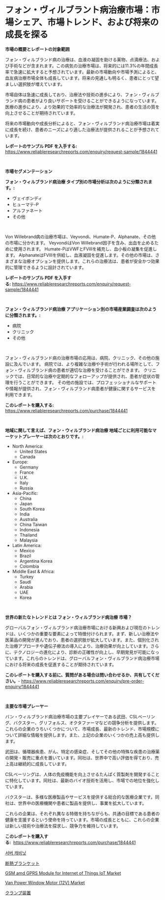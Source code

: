 <p><h1>フォン・ヴィルブラント病治療市場：市場シェア、市場トレンド、および将来の成長を探る</h1></p><p><strong>市場の概要とレポートの対象範囲</strong></p>
<p><p>フォン・ヴィルブランド病の治療は、血液の凝固を助ける薬物、点滴療法、および手術などが含まれます。この病気の治療市場は、将来的には11.3%の年間成長率で急速に拡大すると予想されています。最新の市場動向や市場予測によると、血友病治療市場全体も成長しています。将来の見通しも明るく、患者にとって望ましい選択肢が増えています。</p><p>市場自体は急速に成長しており、治療法や技術の進歩により、フォン・ヴィルブランド病の患者がより良いサポートを受けることができるようになっています。医療の進歩により、より効果的で効率的な治療法が開発され、患者の生活の質を向上させることが期待されています。</p><p>将来の市場動向や成長分析によると、フォン・ヴィルブランド病治療市場は着実に成長を続け、患者のニーズにより適した治療法が提供されることが予想されています。</p></p>
<p><strong>レポートのサンプル PDF を入手する:</strong> <a href="https://www.reliableresearchreports.com/enquiry/request-sample/1844441">https://www.reliableresearchreports.com/enquiry/request-sample/1844441</a></p>
<p>&nbsp;</p>
<p><strong>市場セグメンテーション</strong></p>
<p><strong>フォン・ウィルブランド病治療 タイプ別の市場分析は次のように分類されます。:</strong></p>
<p><ul><li>ヴェイボンディ</li><li>ヒューマテ-P</li><li>アルファネート</li><li>その他</li></ul></p>
<p>&nbsp;</p>
<p><p>Von Willebrand病の治療市場は、Veyvondi、Humate-P、Alphanate、その他の市場に分かれます。 VeyvondiはVon Willebrand因子を含み、出血を止めるために使用されます。 Humate-PはVWFとFVIIIを補充し、血小板の凝集を促進します。 AlphanateはFVIIIを供給し、血液凝固を促進します。その他の市場は、さまざまな治療オプションを提供します。これらの治療法は、患者が安全かつ効果的に管理できるように設計されています。</p></p>
<p><strong>レポートのサンプル PDF を入手する:</strong>&nbsp;<a href="https://www.reliableresearchreports.com/enquiry/request-sample/1844441">https://www.reliableresearchreports.com/enquiry/request-sample/1844441</a></p>
<p>&nbsp;</p>
<p><strong> フォン・ウィルブランド病治療 アプリケーション別の市場産業調査は次のように分類されます。:</strong></p>
<p><ul><li>病院</li><li>クリニック</li><li>その他</li></ul></p>
<p>&nbsp;</p>
<p><p>フォン・ヴィルブランド病の治療市場の応用は、病院、クリニック、その他の施設に及んでいます。 病院では、より複雑な治療や手術が行われる場所として、フォン・ヴィルブランド病の患者が適切な治療を受けることができます。 クリニックでは、日常的な治療や定期的なフォローアップが提供され、患者が症状の管理を行うことができます。 その他の施設では、プロフェッショナルなサポートや情報が提供され、フォン・ヴィルブランド病患者が健康に関するサービスを利用できます。</p></p>
<p><strong>このレポートを購入する:</strong>&nbsp; <a href="https://www.reliableresearchreports.com/purchase/1844441">https://www.reliableresearchreports.com/purchase/1844441</a></p>
<p>&nbsp;</p>
<p><strong>地域に関して言えば、フォン・ウィルブランド病治療 地域ごとに利用可能なマーケットプレーヤーは次のとおりです。:</strong></p>
<p><ul>
    <li>
        North America:
        <ul>
            <li>United States</li>
            <li>Canada</li>
        </ul>
    </li>
    <li>
        Europe:
        <ul>
            <li>Germany</li>
            <li>France</li>
            <li>U.K.</li>
            <li>Italy</li>
            <li>Russia</li>
        </ul>
    </li>
    <li>
        Asia-Pacific:
        <ul>
            <li>China</li>
            <li>Japan</li>
            <li>South Korea</li>
            <li>India</li>
            <li>Australia</li>
            <li>China Taiwan</li>
            <li>Indonesia</li>
            <li>Thailand</li>
            <li>Malaysia</li>
        </ul>
    </li>
    <li>
        Latin America:
        <ul>
            <li>Mexico</li>
            <li>Brazil</li>
            <li>Argentina Korea</li>
            <li>Colombia</li>
        </ul>
    </li>
    <li>
        Middle East & Africa:
        <ul>
            <li>Turkey</li>
            <li>Saudi</li>
            <li>Arabia</li>
            <li>UAE</li>
            <li>Korea</li>
        </ul>
    </li>
    </ul></p>
<p>&nbsp;</p>
<p><strong>世界の新たなトレンドとは フォン・ウィルブランド病治療 市場？</strong></p>
<p><p>グローバルフォン・ヴィルブランド病治療市場における新興および現在のトレンドは、いくつかの重要な要素によって特徴付けられます。まず、新しい治療法や医薬品の開発が進んでおり、患者の選択肢が拡大しています。また、個別化された治療アプローチや遺伝子療法の導入により、治療効果が向上しています。さらに、テクノロジーの進化により、診断の正確性が向上し、早期発見が可能になっています。これらのトレンドは、グローバルフォン・ヴィルブランド病治療市場における将来の成長を促進することが期待されています。</p></p>
<p><strong>このレポートを購入する前に、質問がある場合は問い合わせるか、共有してください。</strong>- <a href="https://www.reliableresearchreports.com/enquiry/pre-order-enquiry/1844441">https://www.reliableresearchreports.com/enquiry/pre-order-enquiry/1844441</a></p>
<p>&nbsp;</p>
<p><strong>主要な市場プレーヤー</strong></p>
<p><p>バン・ウィルブランド病治療市場の主要プレイヤーである武田、CSLベーリング、バクスター、グリフォルス、オクタファーマなどの競争分析を提供します。これらの企業のうちいくつかについて、市場成長、最新のトレンド、市場規模について詳細な情報を提供します。また、上記の企業のいくつかの売上高も提供します。</p><p>武田は、循環器疾患、がん、特定の感染症、そしてその他の特殊な疾患の治療薬の開発・販売に重点を置いています。同社は、世界中で高い評価を得ており、売上高は継続的に成長しています。</p><p>CSLベーリングは、人体の免疫機能を向上させるたんぱく質製剤を開発することに特化しています。同社は、最新のバイオ技術を活用し、市場での地位を強化しています。</p><p>バクスターは、多様な医療製品やサービスを提供する総合的な医療企業です。同社は、世界中の医療機関や患者に製品を提供し、事業を拡大しています。</p><p>これらの企業は、それぞれ異なる特徴を持ちながらも、共通の目標である患者の健康を支援するという使命を持っています。市場の成長とともに、これらの企業は新しい技術や治療法を探求し、競争力を維持しています。</p></p>
<p><strong>このレポートを購入する:</strong>&nbsp;&nbsp;<a href="https://www.reliableresearchreports.com/purchase/1844441">https://www.reliableresearchreports.com/purchase/1844441</a></p>
<p><p><a href="https://medium.com/@lfonhkp36091444/%EC%84%9C%EB%B2%84-%EC%BC%80%EB%B9%84%EB%8B%9B-%EC%8B%9C%EC%9E%A5-%EC%A1%B0%EC%82%AC-%EB%B3%B4%EA%B3%A0%EC%84%9C-%EA%B7%B8-%EC%97%AD%EC%82%AC-%EB%B0%8F-2024%EB%85%84%EB%B6%80%ED%84%B0-2031%EB%85%84%EA%B9%8C%EC%A7%80%EC%9D%98-%EC%98%88%EC%B8%A1-cc539c5713eb">서버 캐비닛</a></p><p><a href="https://medium.com/@zoetazuur/%E6%96%AD%E7%86%B1%E3%83%96%E3%83%A9%E3%83%B3%E3%82%B1%E3%83%83%E3%83%88%E3%81%AE%E5%B8%82%E5%A0%B4%E8%AA%BF%E6%9F%BB%E3%83%AC%E3%83%9D%E3%83%BC%E3%83%88-%E3%81%9D%E3%81%AE%E6%AD%B4%E5%8F%B2%E3%81%A82024%E5%B9%B4%E3%81%8B%E3%82%892031%E5%B9%B4%E3%81%BE%E3%81%A7%E3%81%AE%E4%BA%88%E6%B8%AC-1e6a83010120">断熱ブランケット</a></p><p><a href="https://github.com/Sarissaschmalingtr6fz2739/Market-Research-Report-List-1/blob/main/gsm-amd-gprs-module-for-internet-of-things-iot-market.md">GSM amd GPRS Module for Internet of Things IoT Market</a></p><p><a href="https://valiant-lunge-8fe.notion.site/Van-Power-Window-Motor-12V-Market-Insights-Market-Players-and-Forecast-Till-2031-ee62c04c0c1347b6a8865797d4429a66">Van Power Window Motor (12V) Market</a></p><p><a href="https://medium.com/@keeganbarrows2023/%E3%82%AF%E3%83%A9%E3%83%B3%E3%83%94%E3%83%B3%E3%82%B0%E3%83%87%E3%83%90%E3%82%A4%E3%82%B9%E5%B8%82%E5%A0%B4%E8%A6%8F%E6%A8%A1%E3%81%AF-%E3%82%B0%E3%83%AD%E3%83%BC%E3%83%90%E3%83%AB%E7%94%A3%E6%A5%AD%E3%81%AB%E3%81%8A%E3%81%91%E3%82%8B%E6%9C%80%E9%81%A9%E3%81%AA%E3%83%9E%E3%83%BC%E3%82%B1%E3%83%86%E3%82%A3%E3%83%B3%E3%82%B0%E3%83%81%E3%83%A3%E3%83%B3%E3%83%8D%E3%83%AB%E3%82%92%E6%98%8E%E3%82%89%E3%81%8B%E3%81%AB%E3%81%97%E3%81%BE%E3%81%99-6282a27ab6e9">クランプ装置</a></p></p>